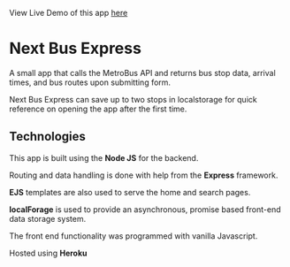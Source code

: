 View Live Demo of this app [here](http://next-bus-express.herokuapp.com/)

# Next Bus Express

A small app that calls the MetroBus API and returns bus stop data, arrival times, and bus routes upon submitting form.

Next Bus Express can save up to two stops in localstorage for quick reference on opening the app after the first time.

## Technologies

This app is built using the **Node JS** for the backend. 

Routing and data handling is done with help from the **Express** framework.

**EJS** templates are also used to serve the home and search pages. 

**localForage** is used to provide an asynchronous, promise based front-end data storage system.

The front end functionality was programmed with vanilla Javascript.

Hosted using **Heroku**
